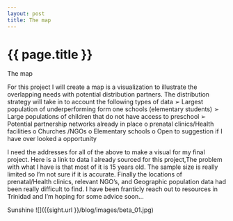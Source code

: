```yaml
---
layout: post
title: The map
---
```


{{ page.title }}
================
The map

For this project I will create a map is a visualization to illustrate the overlapping needs with potential distribution partners. The distribution strategy will take in to account the following types of data
➢	Largest population of underperforming form one schools (elementary students)
➢	Large populations of children that do not have access to preschool
➢	Potential partnership networks already in place
o	prenatal clinics/Health facilities 
o	Churches /NGOs
o	Elementary schools 
o	Open to suggestion if I have over looked a opportunity

I need the addresses for all of the above to make a visual for my final project. Here is a link to data I already sourced for this project,The problem with what I have is that most of it is 15 years old. The sample size is really limited so I’m not sure if it is accurate. Finally the locations of prenatal/Health clinics, relevant NGO’s, and Geographic population data had been really difficult to find. I have been franticly reach out to resources in Trinidad and I’m hoping for some advice soon…

<p class="meta">


Sunshine
 ![]({{sight.url }}/blog/images/beta_01.jpg) 

